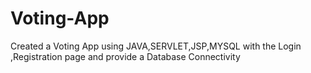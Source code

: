 # Voting-App
Created a Voting App using JAVA,SERVLET,JSP,MYSQL with the Login ,Registration page and provide a Database Connectivity
